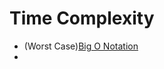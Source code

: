# Time Complexity

* \(Worst Case\)[Big O Notation](https://thatcomputerscientist.com/big-o-notation-explained-as-easily-as-possible)
* 
